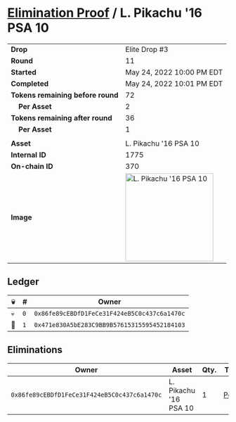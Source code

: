 # [Elimination Proof](./readme.md) / L. Pikachu &#039;16 PSA 10

|||
|---|---|
| **Drop** | Elite Drop #3 |
| **Round** | 11 |
| **Started** | May 24, 2022 10:00 PM EDT |
| **Completed** | May 24, 2022 10:01 PM EDT |
| **Tokens remaining before round** | 72 |
| **&nbsp;&nbsp;&nbsp;&nbsp;Per Asset** | 2 |
| **Tokens remaining after round** | 36 |
| **&nbsp;&nbsp;&nbsp;&nbsp;Per Asset** | 1 |
| | |
| **Asset** | L. Pikachu &#039;16 PSA 10 |
| **Internal ID** | 1775 |
| **On-chain ID** | 370 |
| **Image** | <img src="https://tcdn.blokpax.com/9648a5d9-187b-4054-bdc3-5c9d962bba08/056cfe8235afca2762e0670186cb4aabecc4a7405b24ab44e14543acac01dce7.png" height="200" alt="L. Pikachu &#039;16 PSA 10" /> |

## Ledger

| 💀 | # | Owner |
| --- | --- | --- |
| 💀 | `0` | `0x86fe89cEBDfD1FeCe31F424eB5C0c437c6a1470c` |
| 👑 | `1` | `0x471e830A5bE283C9BB9B57615315595452184103` |


## Eliminations

| Owner | Asset | Qty. | Transaction |
| --- | --- | --- | --- |
| `0x86fe89cEBDfD1FeCe31F424eB5C0c437c6a1470c` | L. Pikachu '16 PSA 10 | 1 | [Polygonscan](https://polygonscan.com/tx/0xbe08b251ddefe6122fb09eb126e6903afd2d96755df1b7f51c909a64cb72c243) |
